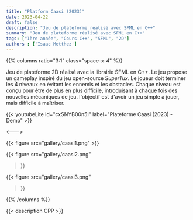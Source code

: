 ```yaml
---
title: "Platform Caasi (2023)"
date: 2023-04-22
draft: false
description: "Jeu de plateforme réalisé avec SFML en C++"
summary: "Jeu de plateforme réalisé avec SFML en C++"
tags: ["1ère année", "Cours C++", "SFML", "2D"]
authors : ['Isaac Metthez']
---
```


{{% columns ratio="3:1" class="space-x-4" %}} <!-- begin columns block -->

Jeu de plateforme 2D réalisé avec la librairie SFML en C++. Le jeu propose un gameplay inspiré du jeu open-source _SuperTux_. 
Le joueur doit terminer les 4 niveaux en évitant les ennemis et les obstacles. 
Chaque niveau est conçu pour être de plus en plus difficile, introduisant à chaque fois des nouvelles mécaniques de jeu.
l'objectif est d'avoir un jeu simple à jouer, mais difficile à maîtriser.

{{< youtubeLite id="cxSNYB00n5I" label="Plateforme Caasi (2023) - Demo" >}}

<---> <!-- magic separator, between columns -->

<div class="[&>figure]:my-4">
{{< figure
src="gallery/caasi1.png"
>}}

{{< figure
src="gallery/caasi2.png"
>}}

{{< figure
src="gallery/caasi3.png"
>}}
</div>

{{% /columns %}}

{{< description CPP >}}
